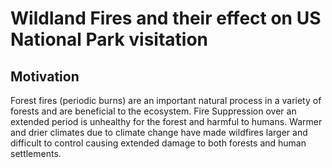 # Wildland Fires and their effect on US National Park visitation

## Motivation

Forest fires (periodic burns) are an important natural process in a variety of forests and are beneficial to the ecosystem. Fire Suppression over an extended period is unhealthy for the forest and harmful to humans. Warmer and drier climates due to climate change have made wildfires larger and difficult to control causing extended damage to both forests and human settlements.

## 